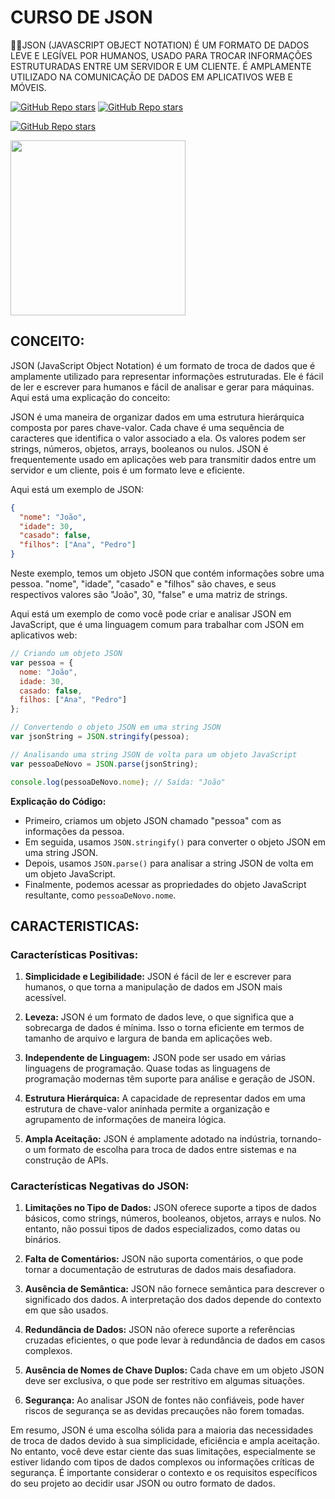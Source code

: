 # CURSO DE JSON
👨‍⚖️JSON (JAVASCRIPT OBJECT NOTATION) É UM FORMATO DE DADOS LEVE E LEGÍVEL POR HUMANOS, USADO PARA TROCAR INFORMAÇÕES ESTRUTURADAS ENTRE UM SERVIDOR E UM CLIENTE. É AMPLAMENTE UTILIZADO NA COMUNICAÇÃO DE DADOS EM APLICATIVOS WEB E MÓVEIS.

[![GitHub Repo stars](https://img.shields.io/badge/VILHALVA-GITHUB-03A9F4?logo=github)](https://github.com/VILHALVA) 
[![GitHub Repo stars](https://img.shields.io/badge/VEJA-DOCUMENTAÇÃO-03A9F4?logo=google)](https://www.ibm.com/docs/en/db2/11.5?topic=concepts-json-documents) 
<br>

[![GitHub Repo stars](https://img.shields.io/badge/-PLAYLIST%20DO%20YOUTUBE-blueviolet)](https://youtube.com/playlist?list=PLrDTf5qnZdEAiHO19QB9hq5QXAef1h8oY&si=nmPBarCCxQ1cWmTt)

<img src="https://upload.wikimedia.org/wikipedia/commons/thumb/c/c9/JSON_vector_logo.svg/640px-JSON_vector_logo.svg.png" align="center" width="280"> <br>

## CONCEITO:
JSON (JavaScript Object Notation) é um formato de troca de dados que é amplamente utilizado para representar informações estruturadas. Ele é fácil de ler e escrever para humanos e fácil de analisar e gerar para máquinas. Aqui está uma explicação do conceito:

JSON é uma maneira de organizar dados em uma estrutura hierárquica composta por pares chave-valor. Cada chave é uma sequência de caracteres que identifica o valor associado a ela. Os valores podem ser strings, números, objetos, arrays, booleanos ou nulos. JSON é frequentemente usado em aplicações web para transmitir dados entre um servidor e um cliente, pois é um formato leve e eficiente.

Aqui está um exemplo de JSON:

```json
{
  "nome": "João",
  "idade": 30,
  "casado": false,
  "filhos": ["Ana", "Pedro"]
}
```

Neste exemplo, temos um objeto JSON que contém informações sobre uma pessoa. "nome", "idade", "casado" e "filhos" são chaves, e seus respectivos valores são "João", 30, "false" e uma matriz de strings.

Aqui está um exemplo de como você pode criar e analisar JSON em JavaScript, que é uma linguagem comum para trabalhar com JSON em aplicativos web:

```javascript
// Criando um objeto JSON
var pessoa = {
  nome: "João",
  idade: 30,
  casado: false,
  filhos: ["Ana", "Pedro"]
};

// Convertendo o objeto JSON em uma string JSON
var jsonString = JSON.stringify(pessoa);

// Analisando uma string JSON de volta para um objeto JavaScript
var pessoaDeNovo = JSON.parse(jsonString);

console.log(pessoaDeNovo.nome); // Saída: "João"
```

**Explicação do Código:**
- Primeiro, criamos um objeto JSON chamado "pessoa" com as informações da pessoa.
- Em seguida, usamos `JSON.stringify()` para converter o objeto JSON em uma string JSON.
- Depois, usamos `JSON.parse()` para analisar a string JSON de volta em um objeto JavaScript.
- Finalmente, podemos acessar as propriedades do objeto JavaScript resultante, como `pessoaDeNovo.nome`.

## CARACTERISTICAS:
### Características Positivas:

1. **Simplicidade e Legibilidade:** JSON é fácil de ler e escrever para humanos, o que torna a manipulação de dados em JSON mais acessível.

2. **Leveza:** JSON é um formato de dados leve, o que significa que a sobrecarga de dados é mínima. Isso o torna eficiente em termos de tamanho de arquivo e largura de banda em aplicações web.

3. **Independente de Linguagem:** JSON pode ser usado em várias linguagens de programação. Quase todas as linguagens de programação modernas têm suporte para análise e geração de JSON.

4. **Estrutura Hierárquica:** A capacidade de representar dados em uma estrutura de chave-valor aninhada permite a organização e agrupamento de informações de maneira lógica.

5. **Ampla Aceitação:** JSON é amplamente adotado na indústria, tornando-o um formato de escolha para troca de dados entre sistemas e na construção de APIs.

### Características Negativas do JSON:

1. **Limitações no Tipo de Dados:** JSON oferece suporte a tipos de dados básicos, como strings, números, booleanos, objetos, arrays e nulos. No entanto, não possui tipos de dados especializados, como datas ou binários.

2. **Falta de Comentários:** JSON não suporta comentários, o que pode tornar a documentação de estruturas de dados mais desafiadora.

3. **Ausência de Semântica:** JSON não fornece semântica para descrever o significado dos dados. A interpretação dos dados depende do contexto em que são usados.

4. **Redundância de Dados:** JSON não oferece suporte a referências cruzadas eficientes, o que pode levar à redundância de dados em casos complexos.

5. **Ausência de Nomes de Chave Duplos:** Cada chave em um objeto JSON deve ser exclusiva, o que pode ser restritivo em algumas situações.

6. **Segurança:** Ao analisar JSON de fontes não confiáveis, pode haver riscos de segurança se as devidas precauções não forem tomadas.

Em resumo, JSON é uma escolha sólida para a maioria das necessidades de troca de dados devido à sua simplicidade, eficiência e ampla aceitação. No entanto, você deve estar ciente das suas limitações, especialmente se estiver lidando com tipos de dados complexos ou informações críticas de segurança. É importante considerar o contexto e os requisitos específicos do seu projeto ao decidir usar JSON ou outro formato de dados.